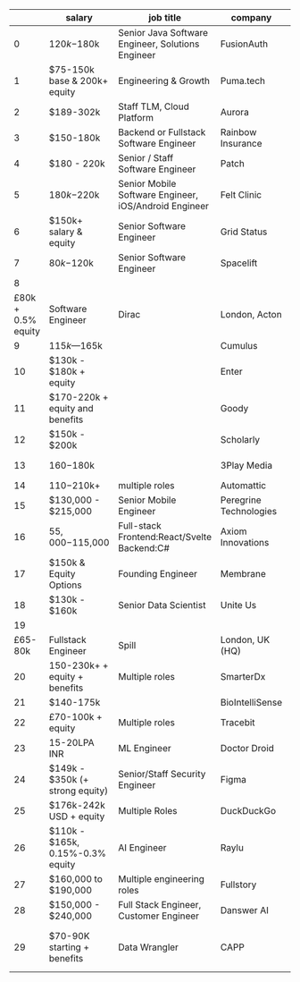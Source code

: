 |    | salary                           | job title                                             | company                | company location                          | link to apply                                                   | remote                     |
| -- | -------------------------------- | ----------------------------------------------------- | ---------------------- | ----------------------------------------- | --------------------------------------------------------------- | -------------------------- |
| 0  | $120k-$180k                      | Senior Java Software Engineer, Solutions Engineer     | FusionAuth             | Denver, CO, USA                           | https://fusionauth.io/jobs/                                     | Yes                        |
| 1  | $75-150k base & 200k+ equity     | Engineering & Growth                                  | Puma.tech              | Remote-first with PST overlap             | https://puma.tech                                               | Yes                        |
| 2  | $189-302k                        | Staff TLM, Cloud Platform                             | Aurora                 | Hybrid in SEA, Bay Area, PIT              | https://aurora.tech/jobs/staff-tech-lead-cloud-infrastructur... | No                         |
| 3  | $150-180k                        | Backend or Fullstack Software Engineer                | Rainbow Insurance      | Onsite NYC or Remote                      | Email hn@userainbow.com                                         | Yes                        |
| 4  | $180 - 220k                      | Senior / Staff Software Engineer                      | Patch                  | San Francisco                             | https://jobs.ashbyhq.com/patch.io/934b8dfe-d144-4be2-8fa9-b0... | No                         |
| 5  | $180k-$220k                      | Senior Mobile Software Engineer, iOS/Android Engineer | Felt Clinic            | San Francisco, CA, USA                    | email sid@feltclinic.com                                        | Yes                        |
| 6  | $150k+ salary & equity           | Senior Software Engineer                              | Grid Status            | Remote or Hybrid Chicago                  | email jobs@gridstatus.io                                        | Yes                        |
| 7  | $80k-$120k                       | Senior Software Engineer                              | Spacelift              | Remote                                    | https://spacelift.teamtailor.com/jobs/3006934-software-engin... | Yes                        |
| 8  | 
£80k + 0.5% equity              | Software Engineer                                     | Dirac                  | London, Acton                             | Email ethan@dirac.software if interested                        | No                         |
| 9  | $115k—$165k                      |                                                       | Cumulus                |                                           | https://www.linkedin.com/jobs/view/3987534709                   | No                         |
| 10 | $130k - $180k + equity           |                                                       | Enter                  |                                           | https://jobs.lever.co/enter-rcm-llc/faa8d556-e3c1-42bf-a67c-... | Yes                        |
| 11 | $170-220k + equity and benefits  |                                                       | Goody                  |                                           | https://jobs.ongoody.com/swe                                    | Yes                        |
| 12 | $150k - $200k                    |                                                       | Scholarly              |                                           | https://scholarly.breezy.hr/p/a8959b02b8bd-software-engineer    | No                         |
| 13 | $160-$180k                       |                                                       | 3Play Media            |                                           | https://www.3playmedia.com/company/jobs-post/?gh_jid=6076237    | No                         |
| 14 | $110-$210k+                      | multiple roles                                        | Automattic             | Remote                                    | https://join.a8c.com/enghn, https://join.a8c.com/srsyshn        | Yes                        |
| 15 | $130,000 - $215,000              | Senior Mobile Engineer                                | Peregrine Technologies | San Francisco or DC                       | https://boards.greenhouse.io/peregrinetechnologies/jobs/4437... | No                         |
| 16 | $55,000-$115,000                 | Full-stack Frontend:React/Svelte Backend:C#           | Axiom Innovations      | Denver, CO                                | https://www.dropbox.com/scl/fi/zag9wrbgh07snyo5rq73q/Axiom-I... | Yes                        |
| 17 | $150k & Equity Options           | Founding Engineer                                     | Membrane               | Remote (US Timezones)                     | https://membrane.io                                             | Yes                        |
| 18 | $130k - $160k                    | Senior Data Scientist                                 | Unite Us               | Remote (US)                               | https://uniteus.com/our-careers/job-openings/job/?gh_jid=757    | Yes                        |
| 19 | 
£65-80k                         | Fullstack Engineer                                    | Spill                  | London, UK (HQ)                           | Email calvin@spill.chat                                         | No                         |
| 20 | 150-230k+ + equity + benefits    | Multiple roles                                        | SmarterDx              | Remote (US only)                          | https://smarterdx.com/careers                                   | Yes                        |
| 21 | $140-175k                        |                                                       | BioIntelliSense        |                                           |                                                                 | Yes                        |
| 22 | £70-100k + equity                | Multiple roles                                        | Tracebit               | London, UK                                | https://tracebit.com/careers                                    | No                         |
| 23 | 15-20LPA INR                     | ML Engineer                                           | Doctor Droid           | Bangalore, INDIA                          | email siddarth [at] drdroid [dot] io                            | No                         |
| 24 | $149k - $350k (+ strong equity)  | Senior/Staff Security Engineer                        | Figma                  | Remote (US / Canada), or in-office SF/NYC | https://boards.greenhouse.io/figma/jobs/4214880004              | Yes                        |
| 25 | $176k-242k USD + equity          | Multiple Roles                                        | DuckDuckGo             | Remote                                    | https://duckduckgo.com/hiring                                   | Yes                        |
| 26 | $110k - $165k, 0.15%-0.3% equity | AI Engineer                                           | Raylu                  | Onsite - NYC                              | https://forms.gle/e4aPgyX6QYiKDhc9A                             | No                         |
| 27 | $160,000 to $190,000             | Multiple engineering roles                            | Fullstory              | Atlanta or Remote (USA)                   | https://www.fullstory.com/careers/?utm_source=092xpqyAkV        | Yes                        |
| 28 | $150,000 - $240,000              | Full Stack Engineer, Customer Engineer                | Danswer AI             | On-site                                   | https://www.workatastartup.com/companies/danswer                | No                         |
| 29 | $70-90K starting + benefits      | Data Wrangler                                         | CAPP                   | Greater Philadelphia / Remote             | careers@cappusa.com                                             | Yes (or Hybrid if desired) |
